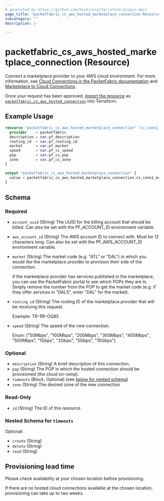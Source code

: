 ```yaml
---
# generated by https://github.com/hashicorp/terraform-plugin-docs
page_title: "packetfabric_cs_aws_hosted_marketplace_connection Resource - terraform-provider-packetfabric"
subcategory: ""
description: |-
  
---
```


# packetfabric_cs_aws_hosted_marketplace_connection (Resource)

Connect a marketplace provider to your AWS cloud environment. For more information, see [Cloud Connections in the PacketFabric documentation](https://docs.packetfabric.com/cloud/) and [Marketplace to Cloud Connections](https://docs.packetfabric.com/eco/marketplace_cloud/).

Once your request has been approved, [import the resource](https://registry.terraform.io/providers/PacketFabric/packetfabric/latest/docs/guides/importing) as [`packetfabric_cs_aws_hosted_connection`](https://registry.terraform.io/providers/PacketFabric/packetfabric/latest/docs/resources/packetfabric_cs_aws_hosted_connection) into Terraform.

## Example Usage

```terraform
resource "packetfabric_cs_aws_hosted_marketplace_connection" "cs_conn1_marketplace_aws" {
  provider    = packetfabric
  description = var.pf_description
  routing_id  = var.pf_routing_id
  market      = var.pf_market
  speed       = var.pf_cs_speed
  pop         = var.pf_cs_pop
  zone        = var.pf_cs_zone
}

output "packetfabric_cs_aws_hosted_marketplace_connection" {
  value = packetfabric_cs_aws_hosted_marketplace_connection.cs_conn1_marketplace_aws
}
```

<!-- schema generated by tfplugindocs -->
## Schema

### Required

- `account_uuid` (String) The UUID for the billing account that should be billed. Can also be set with the PF_ACCOUNT_ID environment variable.
- `aws_account_id` (String) The AWS account ID to connect with. Must be 12 characters long. Can also be set with the PF_AWS_ACCOUNT_ID environment variable.
- `market` (String) The market code (e.g. "ATL" or "DAL") in which you would like the marketplace provider to provision their side of the connection.

	If the marketplace provider has services published in the marketplace, you can use the PacketFabric portal to see which POPs they are in. Simply remove the number from the POP to get the market code (e.g. if they offer services in "DAL5", enter "DAL" for the market).
- `routing_id` (String) The routing ID of the marketplace provider that will be receiving this request.

	Example: TR-1RI-OQ85
- `speed` (String) The speed of the new connection.

	Enum: ["50Mbps", "100Mbps", "200Mbps", "300Mbps", "400Mbps", "500Mbps", "1Gbps", "2Gbps", "5Gbps", "10Gbps"]

### Optional

- `description` (String) A brief description of this connection.
- `pop` (String) The POP in which the hosted connection should be provisioned (the cloud on-ramp).
- `timeouts` (Block, Optional) (see [below for nested schema](#nestedblock--timeouts))
- `zone` (String) The desired zone of the new connection

### Read-Only

- `id` (String) The ID of this resource.

<a id="nestedblock--timeouts"></a>
### Nested Schema for `timeouts`

Optional:

- `create` (String)
- `delete` (String)
- `read` (String)




## Provisioning lead time

Please check availability at your chosen location before provisioning. 

If there are no hosted cloud connections available at the chosen location, provisioning can take up to two weeks.
